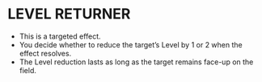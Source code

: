 # LEVEL RETURNER

*   This is a targeted effect.
*   You decide whether to reduce the target’s Level by 1 or 2 when the effect resolves.
*   The Level reduction lasts as long as the target remains face-up on the field.
